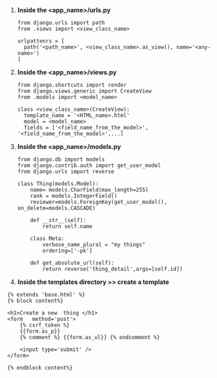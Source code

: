 1. **Inside the <app_name>/urls.py**
    ```
    from django.urls import path
    from .views import <view_class_name>

    urlpattenrs = [
      path('<path_name>', <view_class_name>.as_view(), name='<any-name>')
    ]
    ```
 2. **Inside the <app_name>/views.py**
    ```
    from django.shortcuts import render
    from django.views.generic import CreateView
    from .models import <model_name>

    class <view_class_name>(CreateView):
      template_name = '<HTML_name>.html'
      model = <model_name>
      fields = ['<field_name_from_the_model>', '<field_name_from_the_model>',...]
    ```
3. **Inside the <app_name>/models.py**
    ```
    from django.db import models
    from django.contrib.auth import get_user_model
    from django.urls import reverse 

    class Thing(models.Model):
        name= models.CharField(max_length=255)
        rank = models.IntegerField()
        reviewer=models.ForeignKey(get_user_model(), on_delete=models.CASCADE)

        def __str__(self):
            return self.name

        class Meta:
            verbose_name_plural = "my things"   
            ordering=['-pk']

        def get_absolute_url(self):
            return reverse('thing_detail',args=[self.id])
    ```
4. **Inside the templates directory >> create a template**    
  ```
  {% extends 'base.html' %}
  {% block content%}

  <h1>Create a new  thing </h1>
  <form   method='post'>
      {% csrf_token %}
      {{form.as_p}}
      {% comment %} {{form.as_ul}} {% endcomment %}

      <input type='submit' />
  </form>    

  {% endblock content%}
  ``` 
